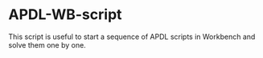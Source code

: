# APDL-WB-script
This script is useful to start a sequence of APDL scripts in Workbench and solve them one by one.
